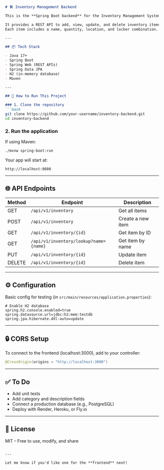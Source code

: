 ````markdown
# 🛠️ Inventory Management Backend

This is the **Spring Boot backend** for the Inventory Management System.

It provides a REST API to add, view, update, and delete inventory items.  
Each item includes a name, quantity, location, and locker combination.

---

## 📦 Tech Stack

- Java 17+
- Spring Boot
- Spring Web (REST APIs)
- Spring Data JPA
- H2 (in-memory database)
- Maven

---

## 🚀 How to Run This Project

### 1. Clone the repository
```bash
git clone https://github.com/your-username/inventory-backend.git
cd inventory-backend
````

### 2. Run the application

If using Maven:

```bash
./mvnw spring-boot:run
```

Your app will start at:

```
http://localhost:8080
```

---

## 🌐 API Endpoints

| Method | Endpoint                               | Description       |
| ------ | -------------------------------------- | ----------------- |
| GET    | `/api/v1/inventory`                    | Get all items     |
| POST   | `/api/v1/inventory`                    | Create a new item |
| GET    | `/api/v1/inventory/{id}`               | Get item by ID    |
| GET    | `/api/v1/inventory/lookup?name={name}` | Get item by name  |
| PUT    | `/api/v1/inventory/{id}`               | Update item       |
| DELETE | `/api/v1/inventory/{id}`               | Delete item       |

---

## ⚙️ Configuration

Basic config for testing (in `src/main/resources/application.properties`):

```properties
# Enable H2 database
spring.h2.console.enabled=true
spring.datasource.url=jdbc:h2:mem:testdb
spring.jpa.hibernate.ddl-auto=update
```

---

## 🔒 CORS Setup

To connect to the frontend (localhost:3000), add to your controller:

```java
@CrossOrigin(origins = "http://localhost:3000")
```

---

## ✅ To Do

* Add unit tests
* Add category and description fields
* Connect a production database (e.g., PostgreSQL)
* Deploy with Render, Heroku, or Fly.io

---

## 📄 License

MIT – Free to use, modify, and share

```

---

Let me know if you'd like one for the **frontend** next!
```
